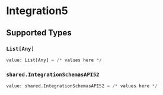 # Integration5


## Supported Types

### `List[Any]`

```python
value: List[Any] = /* values here */
```

### `shared.IntegrationSchemasAPI52`

```python
value: shared.IntegrationSchemasAPI52 = /* values here */
```


